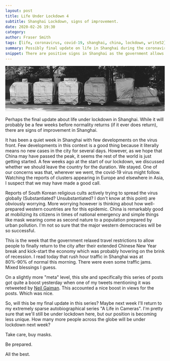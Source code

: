 ```yaml
---
layout: post
title: Life Under Lockdown 4
subtitle: Shanghai Lockdown, signs of improvement.
date: 2020-02-26 19:30
category:
author: Fraser Smith
tags: [life, coronavirus, covid-19, shanghai, china, lockdown, write52]
summary: Possibly final update on life in Shanghai during the coronavirus outbreak
snippet: There are positive signs in Shanghai as the government allows people from out of town to return to the city to get back to work.
---
```

<img src="/img/train.jpg" alt="A Childrens Train Ride under wraps" />

Perhaps the final update about life under lockdown in Shanghai. While it will probably be a few weeks before normality returns (if it ever does return), there are signs of improvement in Shanghai.
<!--more-->

It has been a quiet week in Shanghai with few developments on the virus front. Few developments in this context is a good thing because it literally means no new cases in the city for several days. However, as we hope that China may have passed the peak, it seems the rest of the world is just getting started. A few weeks ago at the start of our lockdown, we discussed whether we should leave the country for the duration. We stayed. One of our concerns was that, wherever we went, the covid-19 virus might follow. Watching the reports of clusters appearing in Europe and elsewhere in Asia, I suspect that we may have made a good call.

Reports of South Korean religious cults actively trying to spread the virus globally (Substantiated? Unsubstantiated? I don't know at this point) are obviously worrying. More worrying however is thinking about how well-prepared western countries are for this epidemic. China is remarkably good at mobilizing its citizens in times of national emergency and simple things like mask wearing come as second nature to a population prepared by urban pollution. I'm not so sure that the major western democracies will be so successful.

This is the week that the government relaxed travel restrictions to allow people to finally return to the city after their extended Chinese New Year break and kick-start the economy which was probably hovering on the brink of recession. I read today that rush hour traffic in Shanghai was at 80%-90% of normal this morning. There were even some traffic jams. Mixed blessings I guess.

On a slightly more "meta" level, this site and specifically this series of posts got quite a boost yesterday when one of my tweets mentioning it was retweeted by [Neil Gaiman](https://twitter.com/neilhimself). This accounted a nice boost in views for the posts. Which was nice.

So, will this be my final update in this series? Maybe next week I'll return to my extremely sparse autobiographical series "A Life in Cameras". I'm pretty sure that we'll still be under lockdown here, but our position is becoming less unique. How many more people across the globe will be under lockdown next week?

Take care, buy masks.

Be prepared.

All the best.
